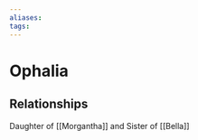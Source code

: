 ```yaml
---
aliases: 
tags: 
---
```


# Ophalia

## Relationships

Daughter of [[Morgantha]] and Sister of [[Bella]]